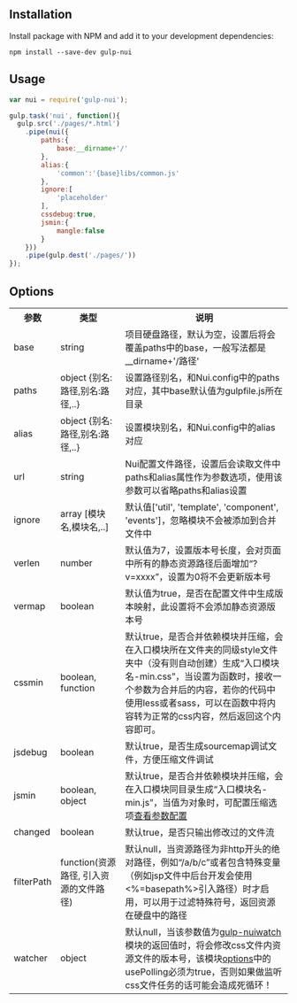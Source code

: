 ## Installation

Install package with NPM and add it to your development dependencies:

`npm install --save-dev gulp-nui`

## Usage

```js
var nui = require('gulp-nui');

gulp.task('nui', function(){
  gulp.src('./pages/*.html')
    .pipe(nui({
        paths:{
            base:__dirname+'/'
        },
        alias:{
			'common':'{base}libs/common.js'
		},
        ignore:[
            'placeholder'
        ],
        cssdebug:true,
        jsmin:{
            mangle:false
        }
    }))
    .pipe(gulp.dest('./pages/'))
});
```

## Options
<table>
    <tr>
        <th>参数</th>
        <th>类型</th>
        <th>说明</th>
    </tr>
    <tr>
        <td>base</td>
        <td>string</td>
        <td>项目硬盘路径，默认为空，设置后将会覆盖paths中的base，一般写法都是 __dirname+'/路径'</td>
    </tr>
    <tr>
        <td>paths</td>
        <td>object {别名:路径,别名:路径,..}</td>
        <td>设置路径别名，和Nui.config中的paths对应，其中base默认值为gulpfile.js所在目录</td>
    </tr>
    <tr>
        <td>alias</td>
        <td>object {别名:路径,别名:路径,..}</td>
        <td>设置模块别名，和Nui.config中的alias对应</td>
    </tr>
    <tr>
        <td>url</td>
        <td>string</td>
        <td>Nui配置文件路径，设置后会读取文件中paths和alias属性作为参数选项，使用该参数可以省略paths和alias设置</td>
    </tr>
    <tr>
        <td>ignore</td>
        <td>array [模块名,模块名,..]</td>
        <td>默认值['util', 'template', 'component', 'events']，忽略模块不会被添加到合并文件中</td>
    </tr>
    <tr>
        <td>verlen</td>
        <td>number</td>
        <td>默认值为7，设置版本号长度，会对页面中所有的静态资源路径后面增加“?v=xxxx”，设置为0将不会更新版本号</td>
    </tr>
    <tr>
        <td>vermap</td>
        <td>boolean</td>
        <td>默认值为true，是否在配置文件中生成版本映射，此设置将不会添加静态资源版本号</td>
    </tr>
    <tr>
        <td>cssmin</td>
        <td>boolean, function</td>
        <td>默认true，是否合并依赖模块并压缩，会在入口模块所在文件夹的同级style文件夹中（没有则自动创建）生成“入口模块名-min.css”，当设置为函数时，接收一个参数为合并后的内容，若你的代码中使用less或者sass，可以在函数中将内容转为正常的css内容，然后返回这个内容即可。</td>
    </tr>
    <tr>
        <td>jsdebug</td>
        <td>boolean</td>
        <td>默认true，是否生成sourcemap调试文件，方便压缩文件调试</td>
    </tr>
    <tr>
        <td>jsmin</td>
        <td>boolean, object</td>
        <td>默认true，是否合并依赖模块并压缩，会在入口模块同目录生成“入口模块名-min.js”，当值为对象时，可配置压缩选项<a href="https://github.com/mishoo/UglifyJS2" target="_blank">查看参数配置</a></td>
    </tr>
    <tr>
        <td>changed</td>
        <td>boolean</td>
        <td>默认true，是否只输出修改过的文件流</td>
    </tr>
    <tr>
        <td>filterPath</td>
        <td>function(资源路径, 引入资源的文件路径)</td>
        <td>默认null，当资源路径为非http开头的绝对路径，例如“/a/b/c”或者包含特殊变量（例如jsp文件中后台开发会使用&lt;%=basepath%&gt;引入路径）时才启用，可以用于过滤特殊符号，返回资源在硬盘中的路径</td>
    </tr>
    <tr>
        <td>watcher</td>
        <td>object</td>
        <td>默认null，当该参数值为<a href="https://github.com/axnfex/gulp-nuiwatch" target="_blank">gulp-nuiwatch</a>模块的返回值时，将会修改css文件内资源文件的版本号，该模块<a href="https://github.com/paulmillr/chokidar#api" target="_blank">options</a>中的usePolling必须为true，否则如果做监听css文件任务的话可能会造成死循环！</td>
    </tr>
</table>

